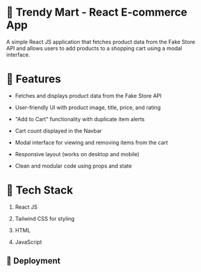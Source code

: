 # 🛒 Trendy Mart - React E-commerce App

A simple React JS application that fetches product data from the Fake Store API and allows users to add products to a shopping cart using a modal interface.

# 📌 Features

* Fetches and displays product data from the Fake Store API

* User-friendly UI with product image, title, price, and rating

* "Add to Cart" functionality with duplicate item alerts

* Cart count displayed in the Navbar

* Modal interface for viewing and removing items from the cart

* Responsive layout (works on desktop and mobile)

* Clean and modular code using props and state

# 🔧 Tech Stack

1. React JS

2. Tailwind CSS for styling

3. HTML

4. JavaScript


## 🚀 Deployment


